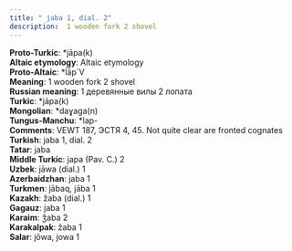 ```yaml
---
title: " jaba 1, dial. 2"
description:  1 wooden fork 2 shovel
---
```


<strong>Proto-Turkic</strong>:  *jāpa(k)<br>
<strong>Altaic etymology</strong>:  Altaic etymology<br>
<strong> Proto-Altaic</strong>:  *ĺā́p`V<br>
<strong>Meaning</strong>:  1 wooden fork 2 shovel<br>
<strong>Russian meaning</strong>:  1 деревянные вилы 2 лопата<br>
<strong>Turkic</strong>:  *jāpa(k)<br>
<strong>Mongolian</strong>:  *daɣaga(n)<br>
<strong>Tungus-Manchu</strong>:  *lap-<br>
<strong>Comments</strong>:  VEWT 187, ЭСТЯ 4, 45. Not quite clear are fronted cognates<br>
<strong>Turkish</strong>:  jaba 1, dial. 2<br>
<strong>Tatar</strong>:  jaba<br>
<strong>Middle Turkic</strong>:  japa (Pav. C.) 2<br>
<strong>Uzbek</strong>:  jāwa (dial.) 1<br>
<strong>Azerbaidzhan</strong>:  jaba 1<br>
<strong>Turkmen</strong>:  jābaq, jāba 1<br>
<strong>Kazakh</strong>:  žaba (dial.) 1<br>
<strong>Gagauz</strong>:  jaba 1<br>
<strong>Karaim</strong>:  ǯaba 2<br>
<strong>Karakalpak</strong>:  žaba 1<br>
<strong>Salar</strong>:  jōwa, jowa 1<br>


